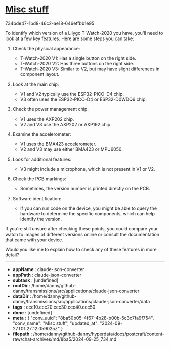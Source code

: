# [Misc stuff](https://claude.ai/chat/8ba50b05-4f67-4b28-b00b-5c3c7fa9f754)

734bde47-1bd8-46c2-ae18-646effbb1e95

 To identify which version of a Lilygo T-Watch-2020 you have, you'll need to look at a few key features. Here are some steps you can take:

1. Check the physical appearance:
   - T-Watch-2020 V1: Has a single button on the right side.
   - T-Watch-2020 V2: Has three buttons on the right side.
   - T-Watch-2020 V3: Similar to V2, but may have slight differences in component layout.

2. Look at the main chip:
   - V1 and V2 typically use the ESP32-PICO-D4 chip.
   - V3 often uses the ESP32-PICO-D4 or ESP32-D0WDQ6 chip.

3. Check the power management chip:
   - V1 uses the AXP202 chip.
   - V2 and V3 use the AXP202 or AXP192 chip.

4. Examine the accelerometer:
   - V1 uses the BMA423 accelerometer.
   - V2 and V3 may use either BMA423 or MPU6050.

5. Look for additional features:
   - V3 might include a microphone, which is not present in V1 or V2.

6. Check the PCB markings:
   - Sometimes, the version number is printed directly on the PCB.

7. Software identification:
   - If you can run code on the device, you might be able to query the hardware to determine the specific components, which can help identify the version.

If you're still unsure after checking these points, you could compare your watch to images of different versions online or consult the documentation that came with your device.

Would you like me to explain how to check any of these features in more detail?

---

* **appName** : claude-json-converter
* **appPath** : claude-json-converter
* **subtask** : [undefined]
* **rootDir** : /home/danny/github-danny/transmissions/src/applications/claude-json-converter
* **dataDir** : /home/danny/github-danny/transmissions/src/applications/claude-json-converter/data
* **tags** : ccc10.ccc20.ccc30.ccc40.ccc50
* **done** : [undefined]
* **meta** : {
  "conv_uuid": "8ba50b05-4f67-4b28-b00b-5c3c7fa9f754",
  "conv_name": "Misc stuff",
  "updated_at": "2024-09-27T01:27:12.059025Z"
}
* **filepath** : /home/danny/github-danny/hyperdata/docs/postcraft/content-raw/chat-archives/md/8ba5/2024-09-25_734.md